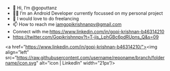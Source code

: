 - 👋 Hi, I’m @goputtanz
- 👨‍💻 I’m an Android Developer currently focussed on my personal project
- 💞️ I would love to do freelancing
- 📫 How to reach me iamgopikrishnanpv@gmail.com
- Connect with me:https://www.linkedin.com/in/gopi-krishnan-b46314210
- https://twitter.com/Gopikrishnnpv?t=T-jis_LphGBc6pdRUpns_Q&s=09


<a href=”https://www.linkedin.com/in/gopi-krishnan-b46314210/"><img align=”left” src=”https://raw.githubusercontent.com/username/reponame/branch/foldername/icon.svg" alt=”icon | LinkedIn” width=”21px”/></a>


